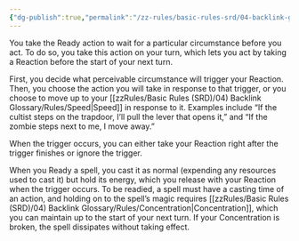 ```yaml
---
{"dg-publish":true,"permalink":"/zz-rules/basic-rules-srd/04-backlink-glossary/actions/ready/","tags":["action"]}
---
```


You take the Ready action to wait for a particular circumstance before you act. To do so, you take this action on your turn, which lets you act by taking a Reaction before the start of your next turn.

First, you decide what perceivable circumstance will trigger your Reaction. Then, you choose the action you will take in response to that trigger, or you choose to move up to your [[zzRules/Basic Rules (SRD)/04) Backlink Glossary/Rules/Speed\|Speed]] in response to it. Examples include “If the cultist steps on the trapdoor, I’ll pull the lever that opens it,” and “If the zombie steps next to me, I move away.”

When the trigger occurs, you can either take your Reaction right after the trigger finishes or ignore the trigger.

When you Ready a spell, you cast it as normal (expending any resources used to cast it) but hold its energy, which you release with your Reaction when the trigger occurs. To be readied, a spell must have a casting time of an action, and holding on to the spell’s magic requires [[zzRules/Basic Rules (SRD)/04) Backlink Glossary/Rules/Concentration\|Concentration]], which you can maintain up to the start of your next turn. If your Concentration is broken, the spell dissipates without taking effect.